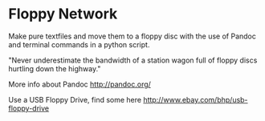 # Floppy Network
Make pure textfiles and move them to a floppy disc with the use of Pandoc and terminal commands in a python script.

"Never underestimate the bandwidth of a station wagon full of floppy discs hurtling down the highway."

More info about Pandoc
http://pandoc.org/

Use a USB Floppy Drive, find some here
http://www.ebay.com/bhp/usb-floppy-drive


